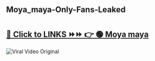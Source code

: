 
 ## Moya_maya-Only-Fans-Leaked

# <h2><a href="https://clipsfans.com/Moya_maya&ref=git">🔗 Click to LINKS ⏩⏩ 👉 🟢 Moya maya </a></h2>

<a href="https://clipsfans.com/Moya_maya&ref=git" rel="nofollow" data-target="animated-image.originalLink"><img src="https://i.ibb.co.com/xMMVF88/686577567.gif" alt="Viral Video Original" style="max-width: 100%; display: inline-block;" data-target="animated-image.originalImage"></a>
